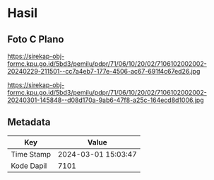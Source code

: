 # Hasil

## Foto C Plano

https://sirekap-obj-formc.kpu.go.id/5bd3/pemilu/pdpr/71/06/10/20/02/7106102002002-20240229-211501--cc7a4eb7-177e-4506-ac67-691f4c67ed26.jpg

https://sirekap-obj-formc.kpu.go.id/5bd3/pemilu/pdpr/71/06/10/20/02/7106102002002-20240301-145848--d08d170a-9ab6-47f8-a25c-164ecd8d1006.jpg


## Metadata

| Key        | Value               |
| ---------- | ------------------- |
| Time Stamp | 2024-03-01 15:03:47 |
| Kode Dapil | 7101                |



